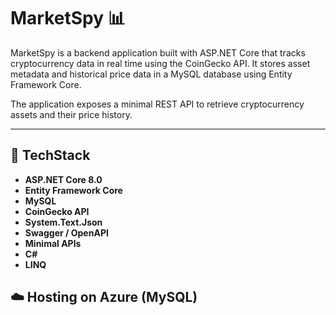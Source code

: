 # MarketSpy 📊

MarketSpy is a backend application built with ASP.NET Core that tracks cryptocurrency data in real time using the CoinGecko API. It stores asset metadata and historical price data in a MySQL database using Entity Framework Core.

The application exposes a minimal REST API to retrieve cryptocurrency assets and their price history.

---

## 🧰 TechStack

- **ASP.NET Core 8.0**
- **Entity Framework Core**
- **MySQL**
- **CoinGecko API**
- **System.Text.Json**
- **Swagger / OpenAPI**
- **Minimal APIs**
- **C#**
- **LINQ**

## ☁️ Hosting on Azure (MySQL)

